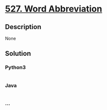 # [527. Word Abbreviation](https://leetcode.com/problems/word-abbreviation)

## Description
None


## Solution
<!-- Type common method here -->


### Python3
<!-- Type special method here -->

```python

```

### Java
<!-- Type special method here -->

```java

```

### ...
```

```

